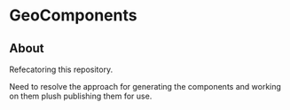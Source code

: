 # GeoComponents  

## About

Refecatoring this repository.   

Need to resolve the approach for generating the components and
working on them plush publishing them for use.
